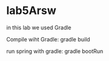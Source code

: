 # lab5Arsw

in this lab we used Gradle

Compile wiht Gradle: gradle build

run spring with gradle: gradle bootRun
